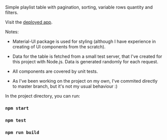 Simple playlist table with pagination, sorting, variable rows quantity and filters.

Visit the [deployed app](https://playlist-client.herokuapp.com/).

Notes:

* Material-UI package is used for styling (although I have experience in creating of UI components from the scratch).

* Data for the table is fetched from a small test server, that I've created for this project with Node.js. Data is generated randomly for each request.

* All components are covered by unit tests.

* As I've been working on the project on my own, I've commited directly to master branch, but it's not my usual behaviour :)

In the project directory, you can run:

### `npm start`

### `npm test`

### `npm run build`